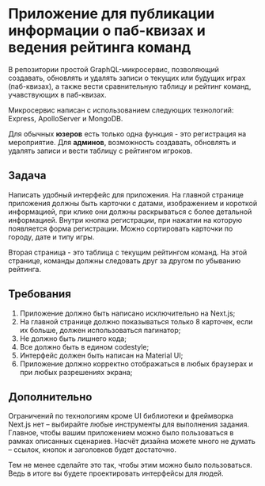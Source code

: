 # Приложение для публикации информации о паб-квизах и ведения рейтинга команд

В репозитории простой GraphQL-микросервис, позволяющий создавать, обновлять и удалять записи о текущих или будущих играх (паб-квизах), а также вести сравнительную таблицу и рейтинг команд, учавствующих в паб-квизах.

Микросервис написан с использованием следующих технологий: Express, ApolloServer и MongoDB.

Для обычных **юзеров** есть только одна функция - это регистрация на мероприятие. Для **админов**, возможность создавать, обновлять и удалять записи и вести таблицу с рейтингом игроков.

## Задача

Написать удобный интерфейс для приложения. На главной странице приложения должны быть карточки с датами, изображением и короткой информацией, при клике они должны раскрываться с более детальной информацией. Внутри кнопка регистрации, при нажатии на которую появляется форма регистрации. Можно сортировать карточки по городу, дате и типу игры.

Вторая страница - это таблица с текущим рейтингом команд. На этой странице,
команды должны следовать друг за другом по убыванию рейтинга.

## Требования

1. Приложение должно быть написано исключительно на Next.js;
2. На главной странице должно показываться только 8 карточек, если их больше, должен использоваться пагинатор;
3. Не должно быть лишнего кода;
4. Все должно быть в едином codestyle;
5. Интерфейс должен быть написан на Material UI;
6. Приложение должно корректно отображаться в любых браузерах и при любых разрешениях экрана;

## Дополнительно

Ограничений по технологиям кроме UI библиотеки и фреймворка Next.js нет – выбирайте любые инструменты для выполнения задания. Главное, чтобы вашим приложением можно было пользоваться в рамках описанных сценариев. Насчёт дизайна можете много не думать – ссылок, кнопок и заголовков будет достаточно.

Тем не менее сделайте это так, чтобы этим можно было пользоваться. Ведь в итоге вы будете проектировать интерфейсы для людей.
